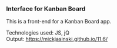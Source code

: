 <h3>Interface for Kanban Board</h3>

This is a front-end for a Kanban Board app.

Technologies used: JS, jQ <br>
Output: https://mickjasinski.github.io/11.6/
